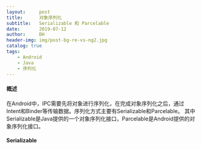 ```yaml
---
layout:     post
title:      对象序列化 
subtitle:   Serializable 和 Parcelable
date:       2019-07-12
author:     DH
header-img: img/post-bg-re-vs-ng2.jpg
catalog: true
tags:
    - Android
    - Java
    - 序列化
---
```


#### 概述

在Android中，IPC需要先将对象进行序列化，在完成对象序列化之后，通过Intent和Binder等传输数据。序列化方式主要有Serializable和Parcelable。
其中Serializable是Java提供的一个对象序列化接口，Parcelable是Android提供的对象序列化接口。

#### Serializable




